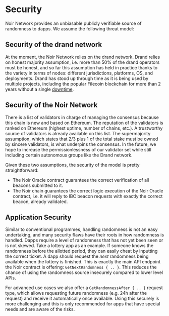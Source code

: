 # Security

Noir Network provides an unbiasable publicly verifiable source of randomness to
dapps. We assume the following threat model:

## Security of the drand network

At the moment, the Noir Network relies on the
drand network. Drand relies on honest majority assumption, i.e. more than 50%
of the drand operators must be honest, and so far this assumption has held in
practice thanks to the variety in terms of nodes: different jurisdictions, platforms,
OS, and deployments. Drand has stood up through time as it is being used by multiple projects,
including the popular Filecoin blockchain for more than 2 years without a single [downtime](https://status.drand.love/).

## Security of the Noir Network

There is a list of validators in charge of managing the consensus because this chain is new and based on Ethereum. The reputation of the validators is ranked on Ethereum (highest uptime, number of chains, etc.). A trustworthy source of validators is already available on this list. The supermajority assumption, which states that 2/3 plus 1 of the total stake must be owned by sincere validators, is what underpins the consensus. In the future, we hope to increase the permissionlessness of our validator set while still including certain autonomous groups like the Drand network.

Given these two assumptions, the security of the model is pretty straightforward:

- The Noir Oracle contract guarantees the correct verification of all beacons
  submitted to it.
- The Noir chain guarantees the correct logic execution of the Noir Oracle
  contract, i.e. it will reply to IBC beacon requests with exactly the correct beacon,
  already validated.

## Application Security

Similar to conventional programmes, handling randomness is not an easy undertaking, and many security flaws have their roots in how randomness is handled. Dapps require a level of randomness that has not yet been seen or is not skewed. Take a lottery app as an example. If someone knows the randomness before the allotted period, they can easily cheat by inputting the correct ticket. A dapp should request the _next_ randomness being available when the lottery is finished. This is exactly the main API endpoint
the Noir contract is offering: `GetNextRandomness { .. }`.
This reduces the chance of using the randomness source insecurely compared to lower
level APIs.

For advanced use cases we also offer a `GetRandomnessAfter { .. }` request type,
which allows requesting future randomness (e.g. 24h after the request) and receive it
automatically once available. Using this securely is more challenging and this is only
recommended for apps that have special needs and are aware of the risks.
